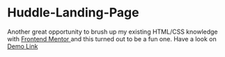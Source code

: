 # Huddle-Landing-Page 
Another great opportunity to brush up my existing HTML/CSS knowledge with <a href ="https://www.frontendmentor.io"> Frontend Mentor </a> and this turned out to be a fun one.
Have a look on <a href = "www.google.com"> Demo Link </a>
